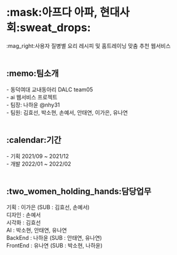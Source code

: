 <br>
<h1>:mask:아프다 아파, 현대사회:sweat_drops:</h1>
:mag_right:사용자 질병별 요리 레시피 및 홈트레이닝 맞춤 추천 웹서비스 <br>

<br>
<h2>:memo:팀소개</h2>
- 동덕여대 교내동아리 DALC team05 <br>
- ai 웹서비스 프로젝트 <br>
- 팀장: 나하윤 @nhy31 <br>
- 팀원: 김효선, 박소현, 손예서, 안태연, 이가은, 유나연 <br>

<br>
<h2>:calendar:기간</h2>
- 기획 2021/09 ~ 2021/12 <br>
- 개발 2022/01 ~ 2022/02 <br>

<br>
<h2>:two_women_holding_hands:담당업무</h2>
기획 : 이가은 (SUB : 김효선, 손예서) <br>
디자인 : 손예서 <br>
시각화 : 김효선  <br>
AI : 박소현, 안태연, 유나연 <br>
BackEnd : 나하윤 (SUB : 안태연, 유나연) <br>
FrontEnd : 유나연 (SUB : 박소현, 나하윤) <br>


